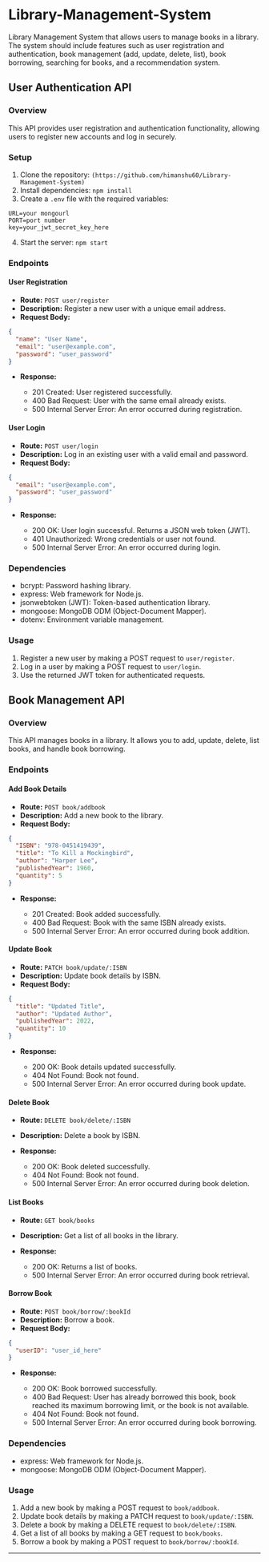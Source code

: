 # Library-Management-System

Library Management System that allows users to manage books in a library. The system should include features such as user registration and authentication, book management (add, update, delete, list), book borrowing, searching for books, and a recommendation system.

## User Authentication API

### Overview

This API provides user registration and authentication functionality, allowing users to register new accounts and log in securely.

### Setup

1. Clone the repository: `(https://github.com/himanshu60/Library-Management-System)`
2. Install dependencies: `npm install`
3. Create a `.env` file with the required variables:

```
URL=your mongourl
PORT=port number
key=your_jwt_secret_key_here
```

4. Start the server: `npm start`

### Endpoints

#### User Registration

- **Route:** `POST user/register`
- **Description:** Register a new user with a unique email address.
- **Request Body:**

```json
{
  "name": "User Name",
  "email": "user@example.com",
  "password": "user_password"
}
```

- **Response:**

  - 201 Created: User registered successfully.
  - 400 Bad Request: User with the same email already exists.
  - 500 Internal Server Error: An error occurred during registration.

#### User Login

- **Route:** `POST user/login`
- **Description:** Log in an existing user with a valid email and password.
- **Request Body:**

```json
{
  "email": "user@example.com",
  "password": "user_password"
}
```

- **Response:**

  - 200 OK: User login successful. Returns a JSON web token (JWT).
  - 401 Unauthorized: Wrong credentials or user not found.
  - 500 Internal Server Error: An error occurred during login.

### Dependencies

- bcrypt: Password hashing library.
- express: Web framework for Node.js.
- jsonwebtoken (JWT): Token-based authentication library.
- mongoose: MongoDB ODM (Object-Document Mapper).
- dotenv: Environment variable management.

### Usage

1. Register a new user by making a POST request to `user/register`.
2. Log in a user by making a POST request to `user/login`.
3. Use the returned JWT token for authenticated requests.


## Book Management API

### Overview

This API manages books in a library. It allows you to add, update, delete, list books, and handle book borrowing.

### Endpoints

#### Add Book Details

- **Route:** `POST book/addbook`
- **Description:** Add a new book to the library.
- **Request Body:**

```json
{
  "ISBN": "978-0451419439",
  "title": "To Kill a Mockingbird",
  "author": "Harper Lee",
  "publishedYear": 1960,
  "quantity": 5
}
```

- **Response:**

  - 201 Created: Book added successfully.
  - 400 Bad Request: Book with the same ISBN already exists.
  - 500 Internal Server Error: An error occurred during book addition.

#### Update Book

- **Route:** `PATCH book/update/:ISBN`
- **Description:** Update book details by ISBN.
- **Request Body:**

```json
{
  "title": "Updated Title",
  "author": "Updated Author",
  "publishedYear": 2022,
  "quantity": 10
}
```

- **Response:**

  - 200 OK: Book details updated successfully.
  - 404 Not Found: Book not found.
  - 500 Internal Server Error: An error occurred during book update.

#### Delete Book

- **Route:** `DELETE book/delete/:ISBN`
- **Description:** Delete a book by ISBN.
- **Response:**

  - 200 OK: Book deleted successfully.
  - 404 Not Found: Book not found.
  - 500 Internal Server Error: An error occurred during book deletion.

#### List Books

- **Route:** `GET book/books`
- **Description:** Get a list of all books in the library.
- **Response:**

  - 200 OK: Returns a list of books.
  - 500 Internal Server Error: An error occurred during book retrieval.

#### Borrow Book

- **Route:** `POST book/borrow/:bookId`
- **Description:** Borrow a book.
- **Request Body:**

```json
{
  "userID": "user_id_here"
}
```

- **Response:**

  - 200 OK: Book borrowed successfully.
  - 400 Bad Request: User has already borrowed this book, book reached its maximum borrowing limit, or the book is not available.
  - 404 Not Found: Book not found.
  - 500 Internal Server Error: An error occurred during book borrowing.

### Dependencies

- express: Web framework for Node.js.
- mongoose: MongoDB ODM (Object-Document Mapper).

### Usage

1. Add a new book by making a POST request to `book/addbook`.
2. Update book details by making a PATCH request to `book/update/:ISBN`.
3. Delete a book by making a DELETE request to `book/delete/:ISBN`.
4. Get a list of all books by making a GET request to `book/books`.
5. Borrow a book by making a POST request to `book/borrow/:bookId`.

---
